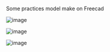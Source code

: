Some practices model make on Freecad


![image](https://github.com/user-attachments/assets/5de28b68-bfb3-443f-a0f3-748eb3da656e)

![image](https://github.com/user-attachments/assets/e845d8b7-f61a-47e1-8333-ace5474c87de)

![image](https://github.com/user-attachments/assets/469f2f9b-489c-4840-9580-7be2c3065ac9)

